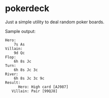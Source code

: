 # pokerdeck

Just a simple utility to deal random poker boards.

Sample output:

```
Hero:
	7s As
Villain:
	9d Qc
Flop:
	6h 8s Jc
Turn:
	6h 8s Jc 3c
River:
	6h 8s Jc 3c 9c
Result:
      Hero: High card [AJ987]
   Villain: Pair [99QJ8]
```

